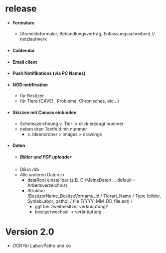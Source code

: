 # release

* #### Formulare
  * (Anmeldeformular, Behandlungsvertrag, Entlassungsschreiben)  // netzlaufwerk

* #### Caldendar

* #### Email client

* #### Push Notifikations (via PC Names)

* #### NGD notification
    * für Besitzer
    * für Tiere (CAVE! , Probleme, Chronisches, etc...)

* #### Skizzen mit Canvas einbinden
   * Schemazeichnung v. Tier -> click erzeugt nummer
   * neben dran Textfeld mit nummer 
      * s. Ideenordner > images > drawings
      
* #### Daten
    * ##### Bilder und PDF uploader
    * DB in /db
    * Alle anderen Daten in
        * dataRoot einstellbar (z.B. C:\MeineDaten ... default = Arbeitsverzeichnis)
        * Struktur:  
            /BesitzerName_BesitzeVorname_id / Tierart_Name / Type (bilder, SynlabLabor, patho) / file (YYYY_MM_DD_file.ext) /
            * ggf bei zweitbesitzer verknüpfung?
            * besitzerwechsel -> verknüpfung

# Version 2.0
* OCR für Labor/Patho und co
